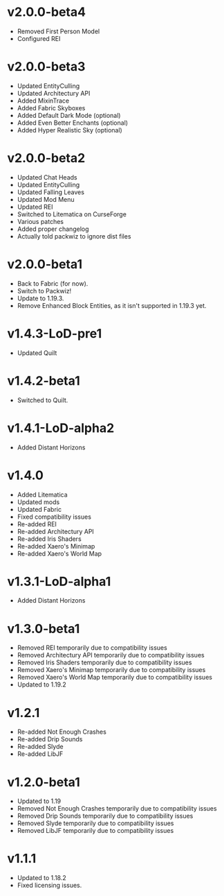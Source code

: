 # v2.0.0-beta4

- Removed First Person Model
- Configured REI

# v2.0.0-beta3

- Updated EntityCulling
- Updated Architectury API
- Added MixinTrace
- Added Fabric Skyboxes
- Added Default Dark Mode (optional)
- Added Even Better Enchants (optional)
- Added Hyper Realistic Sky (optional)

# v2.0.0-beta2

- Updated Chat Heads
- Updated EntityCulling
- Updated Falling Leaves
- Updated Mod Menu
- Updated REI
- Switched to Litematica on CurseForge
- Various patches
- Added proper changelog
- Actually told packwiz to ignore dist files

# v2.0.0-beta1

- Back to Fabric (for now).
- Switch to Packwiz!
- Update to 1.19.3.
- Remove Enhanced Block Entities, as it isn't supported in 1.19.3 yet.

# v1.4.3-LoD-pre1

- Updated Quilt

# v1.4.2-beta1

- Switched to Quilt.

# v1.4.1-LoD-alpha2

- Added Distant Horizons

# v1.4.0

- Added Litematica
- Updated mods
- Updated Fabric
- Fixed compatibility issues
- Re-added REI
- Re-added Architectury API
- Re-added Iris Shaders
- Re-added Xaero's Minimap
- Re-added Xaero's World Map

# v1.3.1-LoD-alpha1

- Added Distant Horizons

# v1.3.0-beta1

- Removed REI temporarily due to compatibility issues
- Removed Architectury API temporarily due to compatibility issues
- Removed Iris Shaders temporarily due to compatibility issues
- Removed Xaero's Minimap temporarily due to compatibility issues
- Removed Xaero's World Map temporarily due to compatibility issues
- Updated to 1.19.2

# v1.2.1

- Re-added Not Enough Crashes
- Re-added Drip Sounds
- Re-added Slyde
- Re-added LibJF

# v1.2.0-beta1

- Updated to 1.19
- Removed Not Enough Crashes temporarily due to compatibility issues
- Removed Drip Sounds temporarily due to compatibility issues
- Removed Slyde temporarily due to compatibility issues
- Removed LibJF temporarily due to compatibility issues

# v1.1.1

- Updated to 1.18.2
- Fixed licensing issues.
